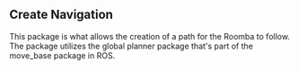 ## Create Navigation

This package is what allows the creation of a path for the Roomba to follow. The package utilizes the global planner package that's part of the move_base package in ROS.

